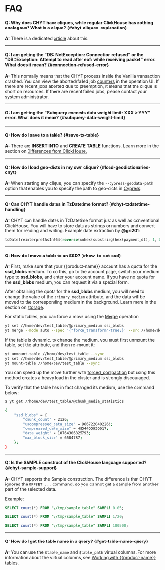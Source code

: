 # FAQ

#### **Q: Why does CHYT have cliques, while regular ClickHouse has nothing analogous? What is a clique?** {#chyt-cliques-explanation}

**A:** There is a dedicated [article](../../user-guide/data-processing/chyt/general.md) about this.

------

#### **Q: I am getting the "DB::NetException: Connection refused" or the "DB::Exception: Attempt to read after eof: while receiving packet" error. What does it mean?** {#connection-refused-error}

**A:** This normally means that the CHYT process inside the Vanilla transaction crashed. You can view the aborted/failed job [counters](../../user-guide/data-processing/chyt/cliques/ui.md) in the operation UI. If there are recent jobs aborted due to preemption, it means that the clique is short on resources. If there are recent failed jobs, please contact your system administrator.

------

#### **Q: I am getting the "Subquery exceeds data weight limit: XXX > YYY" error. What does it mean?** {#subquery-data-weight-limit}

<!-- **A:** смотрите опцию `max_data_weight_per_subquery` в документации по [конфигурации](../../user-guide/data-processing/chyt/reference/configuration.md#yt) клики. -->

------

#### **Q: How do I save to a table?** {#save-to-table}

**A:** There are **INSERT INTO** and **CREATE TABLE** functions. Learn more in the section on [Differences from ClickHouse.](../../user-guide/data-processing/chyt/yt-tables.md#save)

------

#### **Q: How do I load geo-dicts in my own clique?** {#load-geodictionaries-chyt}

**A:** When starting any clique, you can specify the `--cypress-geodata-path` option that enables you to specify the path to geo-dicts in [Cypress](../../user-guide/storage/cypress.md).

<!-- For more information, see [Getting started.](../../user-guide/data-processing/chyt/reference/start-clique.md) -->

------

#### **Q: Can CHYT handle dates in TzDatetime format?** {#chyt-tzdatetime-handling}

**A:**  CHYT can handle dates in TzDatetime format just as well as conventional ClickHouse. You will have to store data as strings or numbers and convert them for reading and writing. Example date extraction by **@gri201**:

```sql
toDate(reinterpretAsInt64(reverse(unhex(substring(hex(payment_dt), 1, 8)))))
```

------

#### **Q: How do I move a table to an SSD?** {#how-to-set-ssd}

**A:** First, make sure that your {{product-name}} account has a quota for the **ssd_blobs** medium. To do this, go to the account page, switch your medium type to **ssd_blobs**, and enter your account name. If you have no quota for the **ssd_blobs** medium, you can request it via a special form.

After obtaining the quota for the **ssd_blobs** medium, you will need to change the value of the `primary_medium` attribute, and the data will be moved to the corresponding medium in the background. Learn more in the section on [storage](../../faq/index.md).

For static tables, you can force a move using the [Merge](../../user-guide/data-processing/operations/merge.md) operation:

```bash
yt set //home/dev/test_table/@primary_medium ssd_blobs
yt merge --mode auto --spec '{"force_transform"=true;}' --src //home/dev/test_table --dst //home/dev/test_table
```

If the table is dynamic, to change the medium, you must first unmount the table,
set the attribute, and then re-mount it:

```bash
yt unmount-table //home/dev/test_table --sync
yt set //home/dev/test_table/@primary_medium ssd_blobs
yt mount-table //home/dev/test_table --sync
```

You can speed up the move further with [forced_compaction](../../user-guide/dynamic-tables/overview.md#attributes) but using this method creates a heavy load in the cluster and is strongly discouraged.

To verify that the table has in fact changed its medium, use the command below:


```bash
$ yt get //home/dev/test_table/@chunk_media_statistics

{
    "ssd_blobs" = {
        "chunk_count" = 2126;
        "uncompressed_data_size" = 9667220402266;
        "compressed_data_size" = 4954465956017;
        "data_weight" = 10764306825793;
        "max_block_size" = 6584787;
    };
}
```

------

#### **Q: Is the SAMPLE construct of the ClickHouse language supported?** {#chyt-sample-support}

**A:** CHYT supports the Sample construction. The difference is that CHYT ignores the `OFFSET ...` command, so you cannot get a sample from another part of the selected data.

Example:

```SQL
SELECT count(*) FROM "//tmp/sample_table" SAMPLE 0.05;

SELECT count(*) FROM "//tmp/sample_table" SAMPLE 1/20;

SELECT count(*) FROM "//tmp/sample_table" SAMPLE 100500;
```

------

#### **Q: How do I get the table name in a query?** {#get-table-name-query}

**A:** You can use the `$table_name` and `$table_path` virtual columns. For more information about the virtual columns, see [Working with {{product-name}} tables](../../user-guide/data-processing/chyt/yt-tables.md##virtual_columns).
